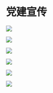 # 党建宣传

![](../.gitbook/assets/dang-jian-xuan-chuan-11.png)

![](../.gitbook/assets/dang-jian-xuan-chuan-21.png)

![](../.gitbook/assets/dang-jian-xuan-chuan-31.png)

![](../.gitbook/assets/dang-jian-xuan-chuan-1.png)

![](../.gitbook/assets/dang-jian-xuan-chuan-2.png)

![](../.gitbook/assets/dang-jian-xuan-chuan-3.png)

